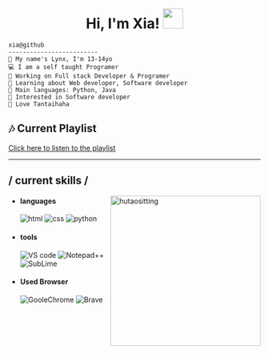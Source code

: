 <h1 align="center">
Hi, I'm Xia!   <img src="#NoImage" height="40px">
</h1>


```
xia@github
-------------------------
👋 My name's Lynx, I'm 13-14yo
💻 I am a self taught Programer
🔭 Working on Full stack Developer & Programer
🌱 Learning about Web developer, Software developer
🌟 Main languages: Python, Java
🚩 Interested in Software developer
🎵 Love Tantaihaha

```
## 🎶 Current Playlist

[Click here to listen to the playlist](https://music.apple.com/th/playlist/favv/pl.u-qxylEyxC3a5g1K9)
<hr>

<h2> / current skills / </h2>
<img align="right" width="300"alt="hutaositting" src="https://github.com/xiaLynx/xiaLynx/blob/main/%F0%93%85%B0%20H%E1%B4%9C%20T%E1%B4%80%E1%B4%8F%20W%E1%B4%80%CA%9F%CA%9F%E1%B4%98%E1%B4%80%E1%B4%98%E1%B4%87%CA%80%20%F0%9F%A4%8D%F0%9F%92%A6%E2%99%95%EF%B8%8E.jpg"/>

- <h4> languages </h4>
  <img src = "https://img.shields.io/badge/HTML5-E34F26?style=for-the-badge&logo=html5&logoColor=white" alt = "html" />
  <img src = "https://img.shields.io/badge/CSS3-1572B6?style=for-the-badge&logo=css3&logoColor=white" alt = "css" />
  <img src="https://img.shields.io/badge/Python-blue.svg?style=for-the-badge&logo=python&logoColor=white" alt="python">
   
- <h4> tools</h4>
   <img src = "https://img.shields.io/badge/Visual%20Studio%20Code-0078d7.svg?style=for-the-badge&logo=visual-studio-code&logoColor=white" alt = "VS code" />
   <img src="https://img.shields.io/badge/Notepad-%2B%2B?style=for-the-badge&logo=notepadplusplus&logoColor=white" alt="Notepad++">
   <img src="https://img.shields.io/badge/sublime-text?style=for-the-badge&logo=sublimetext&logoColor=white" alt="SubLime" >

- <h4> Used Browser </h4>
   <img src="https://img.shields.io/badge/google-chrome?style=for-the-badge&logo=googlechrome&logoColor=white" alt="GooleChrome">
   <img src="https://img.shields.io/badge/brave-browser?style=for-the-badge&logo=brave&logoColor=white" alt="Brave">





   
<!---
xiaLynx/xiaLynx is a ✨ special ✨ repository because its `README.md` (this file) appears on your GitHub profile.
You can click the Preview link to take a look at your changes.
--->
